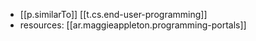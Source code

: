 
- [[p.similarTo]] [[t.cs.end-user-programming]]
- resources:  [[ar.maggieappleton.programming-portals]]